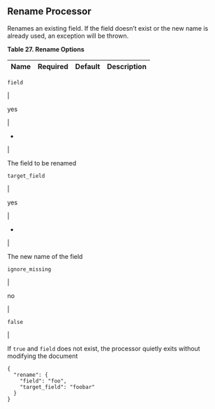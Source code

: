 ## Rename Processor

Renames an existing field. If the field doesn’t exist or the new name is already used, an exception will be thrown.

 **Table 27. Rename Options**

Name |  Required |  Default |  Description  
---|---|---|---  
  
`field`

| 

yes

| 

-

| 

The field to be renamed  
  
`target_field`

| 

yes

| 

-

| 

The new name of the field  
  
`ignore_missing`

| 

no

| 

`false`

| 

If `true` and `field` does not exist, the processor quietly exits without modifying the document  
  
  

    
    
    {
      "rename": {
        "field": "foo",
        "target_field": "foobar"
      }
    }
